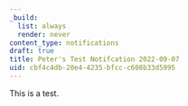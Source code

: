 ```yaml
---
_build:
  list: always
  render: never
content_type: notifications
draft: true
title: Peter's Test Notifcation 2022-09-07
uid: cbf4c4db-20e4-4235-bfcc-c608b33d5995
---
```

This is a test.